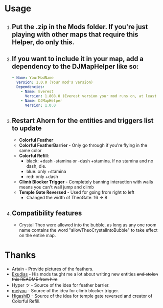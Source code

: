 # Usage
1. ## Put the .zip in the Mods folder. If you're just playing with other maps that require this Helper, do only this.

2. ## If you want to include it in your map, add a dependency to the DJMapHelper like so:
    ~~~yaml
    - Name: YourModName
      Version: 1.0.0 (Your mod's version)
      Dependencies:
        - Name: Everest
          Version: 1.808.0 (Everest version your mod runs on, at least 808)
        - Name: DJMapHelper
          Version: 1.0.0
    ~~~

3. ## Restart Ahorn for the entities and triggers list to update
    - **Colorful Feather**
    - **Colorful FeatherBarrier** - Only go through if you're flying in the same color
    - **Colorful Refill**: 
        - black: +dash -stamina or -dash +stamina. If no stamina and no dash, die.
        - blue: only +stamina
        - red: only +dash
    - **Climb Blocker Trigger** - Completely banning interaction with walls means you can't wall jump and climb
    - **Temple Gate Reversed** - Used for going from right to left
        - Changed the width of TheoGate: 16 -> 8

4. ## Compatibility features
    - Crystal Theo were allowed into the bubble, as long as any one room name contains the word "allowTheoCrystalIntoBubble" to take effect on the entire map.

# Thanks
- Artain - Provide pictures of the feathers.
- [Exudias](https://gamebanana.com/members/1651705) - His mods taught me a lot about writing new entities ~~and stolen this README from him~~.
- Hyper ツ - Source of the idea for feather barrier.
- [meiyou](https://gamebanana.com/members/1650353) - Source of the idea for climb blocker trigger.
- [HigashiD](https://gamebanana.com/members/1661237) - Source of the idea for temple gate reversed and creator of Colorful Refill.